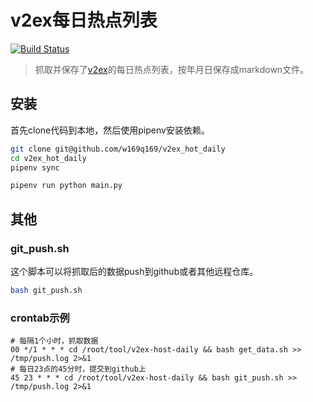 # v2ex每日热点列表
[![Build Status](https://travis-ci.org/w169q169/v2ex_hot_daily.svg?branch=master)](https://travis-ci.org/w169q169/v2ex_hot_daily)
>抓取并保存了[v2ex](https://www.v2ex.com/)的每日热点列表，按年月日保存成markdown文件。

## 安装
首先clone代码到本地，然后使用pipenv安装依赖。

```bash
git clone git@github.com/w169q169/v2ex_hot_daily
cd v2ex_hot_daily
pipenv sync

pipenv run python main.py

```

## 其他

### git_push.sh
这个脚本可以将抓取后的数据push到github或者其他远程仓库。
```bash
bash git_push.sh
```

### crontab示例
```
# 每隔1个小时，抓取数据
00 */1 * * * cd /root/tool/v2ex-host-daily && bash get_data.sh >> /tmp/push.log 2>&1
# 每日23点的45分时，提交到github上
45 23 * * * cd /root/tool/v2ex-host-daily && bash git_push.sh >> /tmp/push.log 2>&1
```


